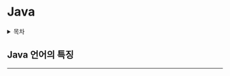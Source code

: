 # Java
<details>
  <summary>목차</summary>
- [1. Java 언어의 특징](#Java-언어의-특징)


</details>

## Java 언어의 특징
---
